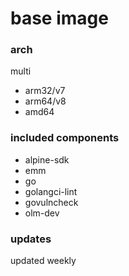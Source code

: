 # base image

### arch

multi

* arm32/v7
* arm64/v8
* amd64

### included components

* alpine-sdk
* emm
* go
* golangci-lint
* govulncheck
* olm-dev

### updates

updated weekly
